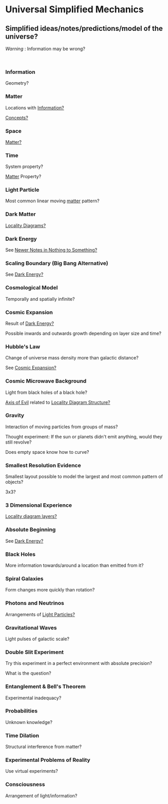 # Universal Simplified Mechanics

## Simplified ideas/notes/predictions/model of the universe?

*Warning* : Information may be wrong?

<br/>

### Information

Geometry?

### Matter

Locations with [Information?](#information)

[Concepts?](https://github.com/tboie/universal_phreak_generator?tab=readme-ov-file#system-mechanics-visualization)

### Space

[Matter?](#matter)

### Time

System property?

[Matter](Matter?) Property?

### Light Particle

Most common linear moving [matter](#matter) pattern?

### Dark Matter

[Locality Diagrams?](https://github.com/tboie/universal_phreak_generator?tab=readme-ov-file#system-mechanics-visualization)

### Dark Energy

See [Newer Notes in Nothing to Something?](https://github.com/tboie/universal_phreak_generator?tab=readme-ov-file#newer-notes)

### Scaling Boundary (Big Bang Alternative)

See [Dark Energy?](#dark-energy)

### Cosmological Model

Temporally and spatially infinite?

### Cosmic Expansion

Result of [Dark Energy?](#dark-energy)

Possible inwards and outwards growth depending on layer size and time?

### Hubble's Law

Change of universe mass density more than galactic distance?

See [Cosmic Expansion?](#cosmic-expansion)

### Cosmic Microwave Background

Light from black holes of a black hole?

[Axis of Evil](https://en.wikipedia.org/wiki/Axis_of_evil_(cosmology)) related to [Locality Diagram Structure?](https://github.com/tboie/universal_phreak_generator?tab=readme-ov-file#system-mechanics-visualization)

### Gravity

Interaction of moving particles from groups of mass?

Thought experiment: If the sun or planets didn't emit anything, would they still revolve?

Does empty space know how to curve?

### Smallest Resolution Evidence

Smallest layout possible to model the largest and most common pattern of objects?

3x3?

### 3 Dimensional Experience

[Locality diagram layers?](https://github.com/tboie/universal_phreak_generator?tab=readme-ov-file#system-mechanics-visualization)

### Absolute Beginning

See [Dark Energy?](#dark-energy)

### Black Holes

More information towards/around a location than emitted from it?

### Spiral Galaxies

Form changes more quickly than rotation?

### Photons and Neutrinos

Arrangements of [Light Particles?](#light-particle)

### Gravitational Waves

Light pulses of galactic scale?

### Double Slit Experiment

Try this experiment in a perfect environment with absolute precision?

What is the question?

### Entanglement & Bell's Theorem

Experimental inadequacy?

### Probabilities

Unknown knowledge?

### Time Dilation

Structural interference from matter?

### Experimental Problems of Reality

Use virtual experiments?

### Consciousness

Arrangement of light/information?
